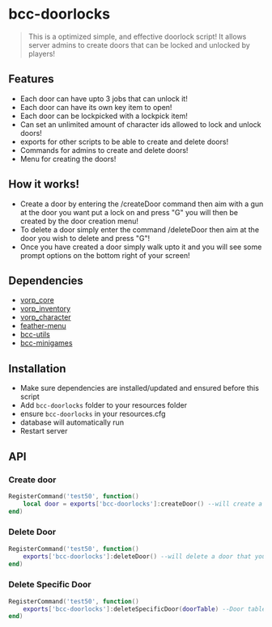 # bcc-doorlocks

> This is a optimized simple, and effective doorlock script! It allows server admins to create doors that can be locked and unlocked by players!

## Features
- Each door can have upto 3 jobs that can unlock it!
- Each door can have its own key item to open!
- Each door can be lockpicked with a lockpick item!
- Can set an unlimited amount of character ids allowed to lock and unlock doors!
- exports for other scripts to be able to create and delete doors!
- Commands for admins to create and delete doors!
- Menu for creating the doors!

## How it works!
- Create a door by entering the /createDoor command then aim with a gun at the door you want put a lock on and press "G" you will then be created by the door creation menu!
- To delete a door simply enter the command /deleteDoor then aim at the door you wish to delete and press "G"!
- Once you have created a door simply walk upto it and you will see some prompt options on the bottom right of your screen!

## Dependencies
- [vorp_core](https://github.com/VORPCORE/vorp-core-lua)
- [vorp_inventory](https://github.com/VORPCORE/vorp_inventory-lua)
- [vorp_character](https://github.com/VORPCORE/vorp_character-lua)
- [feather-menu](https://github.com/FeatherFramework/feather-menu)
- [bcc-utils](https://github.com/BryceCanyonCounty/bcc-utils)
- [bcc-minigames](https://github.com/BryceCanyonCounty/bcc-minigames)

## Installation
- Make sure dependencies are installed/updated and ensured before this script
- Add `bcc-doorlocks` folder to your resources folder
- ensure `bcc-doorlocks` in your resources.cfg
- database will automatically run
- Restart server

## API
### Create door
```Lua
RegisterCommand('test50', function()
    local door = exports['bcc-doorlocks']:createDoor() --will create a lock on the door and retrun the doors table from doorhashes.lua for future deletion or storage
end)
```
### Delete Door
```Lua
RegisterCommand('test50', function()
    exports['bcc-doorlocks']:deleteDoor() --will delete a door that you aim at and confirm
end)
```

### Delete Specific Door
```Lua
RegisterCommand('test50', function()
    exports['bcc-doorlocks']:deleteSpecificDoor(doorTable) --Door table is required this is retrieved when using the createdoor export
end)
```